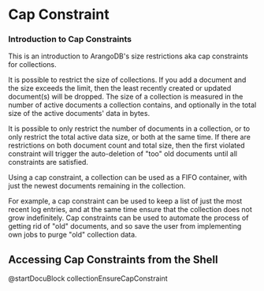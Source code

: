 Cap Constraint
==============


### Introduction to Cap Constraints

This is an introduction to ArangoDB's size restrictions aka cap constraints for
collections.

It is possible to restrict the size of collections. If you add a document and
the size exceeds the limit, then the least recently created or updated document(s)
will be dropped. The size of a collection is measured in the number of
active documents a collection contains, and optionally in the total size of
the active documents' data in bytes.

It is possible to only restrict the number of documents in a collection, or to
only restrict the total active data size, or both at the same time. If there are
restrictions on both document count and total size, then the first violated 
constraint will trigger the auto-deletion of "too" old documents until all
constraints are satisfied.

Using a cap constraint, a collection can be used as a FIFO container, with just 
the newest documents remaining in the collection. 

For example, a cap constraint can be used to keep a list of just the most recent 
log entries, and at the same time ensure that the collection does not grow
indefinitely. Cap constraints can be used to automate the process of getting rid
of "old" documents, and so save the user from implementing own jobs to purge
"old" collection data.

Accessing Cap Constraints from the Shell
----------------------------------------

<!-- js/server/modules/org/arangodb/arango-collection.js-->
@startDocuBlock collectionEnsureCapConstraint
